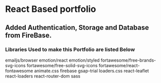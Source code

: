# React Based portfolio

## Added Authentication, Storage and Database from FireBase.

### Libraries Used to make this Portfolio are listed Below

emailjs/browser
emotion/react
emotion/styled
fortawesome/free-brands-svg-icons
fortawesome/free-solid-svg-icons
fortawesome/react-fontawesome
animate.css
firebase
gsap-trial
loaders.css
react-leaflet
react-loaders
react-router-dom
sass
